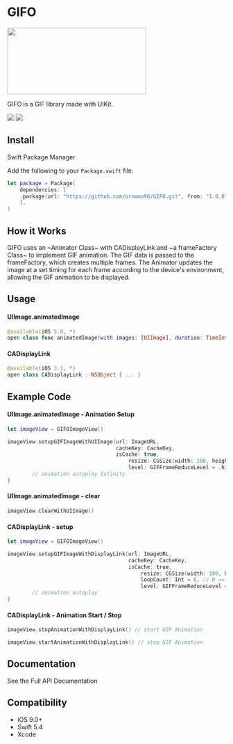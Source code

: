 # GIFO
<img src = "https://user-images.githubusercontent.com/73861795/231753782-a3fa9ef3-40b8-4d46-becb-8c678461f41d.gif" width="320" height="153"/>

GIFO is a GIF library made with UIKit.

<img src="https://img.shields.io/badge/Swift-5.4-orange?style=gor-the-badge&logo=Swift&logoColor=F05138"/> <img src="https://img.shields.io/badge/Platforms-iOS-blue?style=gor-the-badge&logo=&logoColor="/>


## Install
Swift Package Manager

Add the following to your `Package.swift` file:
~~~Swift
let package = Package(
    dependencies: [
    .package(url: "https://github.com/ornwoo96/GIFO.git", from: "1.0.0")
    ],
)
~~~

## How it Works
GIFO uses an ~Animator Class~ with CADisplayLink and ~a frameFactory Class~ to implement GIF animation. The GIF data is passed to the frameFactory, which creates multiple frames. The Animator updates the image at a set timing for each frame according to the device's environment, allowing the GIF animation to be displayed.

## Usage

#### UIImage.animatedImage
~~~Swift
@available(iOS 5.0, *)
open class func animatedImage(with images: [UIImage], duration: TimeInterval) -> UIImage?
~~~


#### CADisplayLink
~~~Swift
@available(iOS 3.1, *)
open class CADisplayLink : NSObject { ... }
~~~

## Example Code

#### UIImage.animatedImage - Animation Setup
~~~Swift
let imageView = GIFOImageView()

imageView.setupGIFImageWithUIImage(url: ImageURL,
                                   cacheKey: CacheKey,
                                   isCache: true,
		                               resize: CGSize(width: 100, height: 100),
		                               level: GIFFrameReduceLevel = .highLevel) {
		// animation autoplay Infinity
}
~~~

#### UIImage.animatedImage - clear
~~~Swift
imageView.clearWithUIImage()
~~~

#### CADisplayLink - setup
~~~Swift
let imageView = GIFOImageView()

imageView.setupGIFImageWithDisplayLink(url: ImageURL,
                                       cacheKey: CacheKey,
                                       isCache: true,
		                                   resize: CGSize(width: 100, height: 100),
		                                   loopCount: Int = 0, // 0 == Infinity
		                                   level: GIFFrameReduceLevel = .highLevel) {
		// animation autoplay
}
~~~

#### CADisplayLink - Animation Start / Stop
~~~Swift
imageView.stopAnimationWithDisplayLink() // start GIF Animation
~~~

~~~Swift
imageView.startAnimationWithDisplayLink() // stop GIF Animation
~~~

## Documentation
See the Full API Documentation

## Compatibility
- iOS 9.0+
- Swift 5.4
- Xcode
